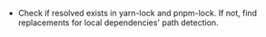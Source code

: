 - Check if resolved exists in yarn-lock and pnpm-lock. If not, find replacements for local dependencies' path detection.
